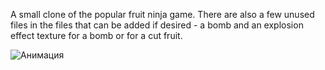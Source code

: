 A small clone of the popular fruit ninja game. There are also a few unused files in the files that can be added if desired - a bomb and an explosion effect texture for a bomb or for a cut fruit.

![Анимация](https://github.com/Poitreqm/Fruit-Ninja/assets/23151017/a17cfabd-3f40-486c-9bf3-d57a14171ab6)
